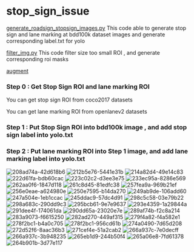 # stop_sign_issue
[generate_roadsign_stopsign_images.py](./generate_roadsign_stopsign_images.py) This code able to generate stop sign and lane marking at bdd100k dataset images and generate corresponding label.txt for yolo 

[filter_img.py](./filter_img.py) This code filter size too small ROI , and generate corresponding roi masks

[augment](./augment)

### Step 0 : Get Stop Sign ROI  and  lane marking ROI

  You can get stop sign ROI from  coco2017 datasets
  
  You can get lane marking ROI from openlanev2 datasets

### Step 1 : Put Stop Sign ROI into bdd100k image , and add stop sign label into yolo.txt
### Step 2 : Put lane marking ROI into  Step 1 image, and add lane marking label into yolo.txt

![208ad74a-42d618b6](https://github.com/cuteboyqq/stop_sign_issue/assets/58428559/885f59ef-4ce9-4be8-9ae6-cb598441a7e0)
![212b5e76-5441e31b](https://github.com/cuteboyqq/stop_sign_issue/assets/58428559/08af7e5c-fc1e-4766-8615-53afc350126d)
![214a82d4-49e14c83](https://github.com/cuteboyqq/stop_sign_issue/assets/58428559/caa06912-5ef6-45a5-a108-d83150733c6f)
![222d61fa-bdb60cac](https://github.com/cuteboyqq/stop_sign_issue/assets/58428559/c2f67a4f-1e85-4ab6-8a3c-3d8aefdaaac8)
![223c02c2-d3ee3e75](https://github.com/cuteboyqq/stop_sign_issue/assets/58428559/4ef9651f-c2b1-47d0-8869-41307d93bb61)
![233ec95a-8286e569](https://github.com/cuteboyqq/stop_sign_issue/assets/58428559/5ceb137a-47ff-4acd-b5a8-23dd934506da)
![262aa0f6-1847d118](https://github.com/cuteboyqq/stop_sign_issue/assets/58428559/806230b6-5400-4cbc-b49e-01d91b5a6dcd)
![261c8d45-81edfc38](https://github.com/cuteboyqq/stop_sign_issue/assets/58428559/e830feb7-04bb-4e93-b508-0b9971792d6b)
![257fea9a-969b21ef](https://github.com/cuteboyqq/stop_sign_issue/assets/58428559/9d1dff19-4d0b-448a-a70e-9265d2c996a7)
![256e0eae-a624980e](https://github.com/cuteboyqq/stop_sign_issue/assets/58428559/8abba3fd-e632-47b1-8a98-8dec3b1a489e)
![250e7595-b14da270](https://github.com/cuteboyqq/stop_sign_issue/assets/58428559/c4d849f1-6b03-4377-be70-b5bc5be29b4e)
![249ab9de-106add60](https://github.com/cuteboyqq/stop_sign_issue/assets/58428559/ae22f95a-7a64-4681-9c06-af81c4bcc762)
![247a504e-1eb1ccac](https://github.com/cuteboyqq/stop_sign_issue/assets/58428559/0d892a75-9bf7-4245-91cf-6925936a5bd9)
![245ddac9-57dc4d91](https://github.com/cuteboyqq/stop_sign_issue/assets/58428559/6adad45d-100e-4761-8c95-d8a6d24595e0)
![298c5c58-03e79b22](https://github.com/cuteboyqq/stop_sign_issue/assets/58428559/6a868c85-7396-4ea8-be6c-c23513295046)
![298a683c-290dd9c3](https://github.com/cuteboyqq/stop_sign_issue/assets/58428559/90365347-676a-4321-8488-7cd3d11de063)
![295bcb61-9e7e9637](https://github.com/cuteboyqq/stop_sign_issue/assets/58428559/25c5c0c6-d93f-4750-a9c2-6500be9db8ee)
![293e4359-1a29844a](https://github.com/cuteboyqq/stop_sign_issue/assets/58428559/29265e78-7973-4bd6-8e0d-6079f14d43c6)
![291dee4f-174061da](https://github.com/cuteboyqq/stop_sign_issue/assets/58428559/087579d4-a57c-4bd7-8a39-e50386626da4)
![290dd65a-23020e7e](https://github.com/cuteboyqq/stop_sign_issue/assets/58428559/ac837f86-5325-4eee-9e05-a5dc35ecb66a)
![289af74b-f2c8a214](https://github.com/cuteboyqq/stop_sign_issue/assets/58428559/cfafe972-6107-4231-bf99-705ea5fe5eda)
![283a9073-f6615250](https://github.com/cuteboyqq/stop_sign_issue/assets/58428559/8ee74d20-4dae-4e96-89c4-da12ee938090)
![282ad270-449af315](https://github.com/cuteboyqq/stop_sign_issue/assets/58428559/55b3d04e-91b3-46fb-a8c9-07ff4a9e320c)
![279f4a82-f4a582e1](https://github.com/cuteboyqq/stop_sign_issue/assets/58428559/89814fc1-512d-40b7-b741-c318853ead59)
![278f2bc1-b4a0c705](https://github.com/cuteboyqq/stop_sign_issue/assets/58428559/089ca740-ed32-4b21-be59-5e409b7b0b8a)
![278f2bc1-956cd61b](https://github.com/cuteboyqq/stop_sign_issue/assets/58428559/e36a73cd-f884-45a8-989d-6c382ddbb364)
![274a0490-7d65d208](https://github.com/cuteboyqq/stop_sign_issue/assets/58428559/3d1dc223-99e5-4930-868e-b25e6a5129ef)
![272d52f6-8aac36b3](https://github.com/cuteboyqq/stop_sign_issue/assets/58428559/483b2754-f30a-4f52-abf3-8df97d651425)
![271cef4e-51a2cab2](https://github.com/cuteboyqq/stop_sign_issue/assets/58428559/bfec34ea-835c-41bc-a18c-4a58dd85ce43)
![266a937c-7e0decff](https://github.com/cuteboyqq/stop_sign_issue/assets/58428559/5cf3e0ba-ade3-423e-afb9-15b521ce83e5)
![266a937c-3b948235](https://github.com/cuteboyqq/stop_sign_issue/assets/58428559/9fbd1961-4376-4833-82c1-3f3252704555)
![265eb1d9-244b50f4](https://github.com/cuteboyqq/stop_sign_issue/assets/58428559/a6fdfa11-74af-4c6c-8e24-5a3a516c0e1d)
![265a06e8-7fd61378](https://github.com/cuteboyqq/stop_sign_issue/assets/58428559/434842c9-0194-4130-819a-52b2382c92c3)
![264b901b-3d77e117](https://github.com/cuteboyqq/stop_sign_issue/assets/58428559/38feda9a-25e7-4fdc-9f5e-398316ef969d)
